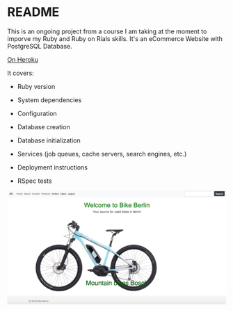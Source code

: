 # README

This is an ongoing project from a course I am taking at the moment to imporve my Ruby and Ruby on Rials skills.
It's an eCommerce Website with PostgreSQL Database.

[On Heroku](https://bikesberlincom.herokuapp.com/)

It covers:

* Ruby version 

* System dependencies

* Configuration

* Database creation

* Database initialization

* Services (job queues, cache servers, search engines, etc.)

* Deployment instructions

* RSpec tests

![Screenshot](https://github.com/elivanK/commerce_webapp/blob/master/app/assets/images/screenshotec.png)
